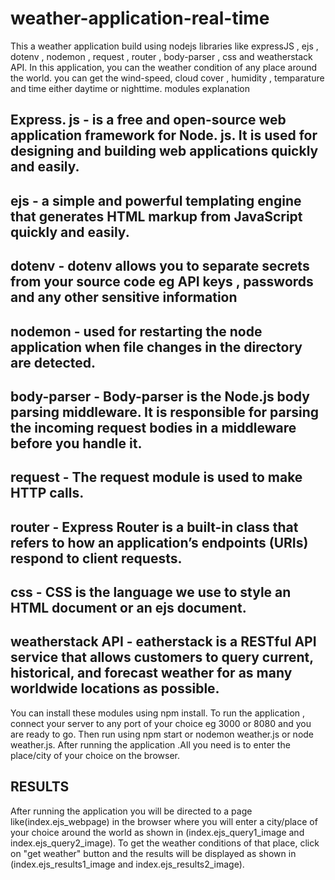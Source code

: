 # weather-application-real-time
This a weather application build using nodejs libraries like expressJS , ejs , dotenv , nodemon , request , router , body-parser , css  and weatherstack API.
In this application, you can the weather condition of any place around the world. you can get the wind-speed, cloud cover , humidity , temparature and time either daytime or nighttime. 
modules explanation
## Express. js - is a free and open-source web application framework for Node. js. It is used for designing and building web applications quickly and easily.
## ejs -  a simple and powerful templating engine that generates HTML markup from JavaScript quickly and easily.
## dotenv - dotenv allows you to separate secrets from your source code eg API keys , passwords and any other sensitive information
## nodemon - used for restarting the node application when file changes in the directory are detected.
## body-parser - Body-parser is the Node.js body parsing middleware. It is responsible for parsing the incoming request bodies in a middleware before you handle it.
## request -  The request module is used to make HTTP calls.
## router -  Express Router is a built-in class that refers to how an application’s endpoints (URIs) respond to client requests.
## css - CSS is the language we use to style an HTML document or an ejs document.
## weatherstack API - eatherstack is a RESTful API service that allows customers to query current, historical, and forecast weather for as many worldwide locations as possible.
You can install these modules using npm install.
To run the application , connect your server to any port of your choice eg 3000 or 8080 and you are ready to go.
Then run using npm start or nodemon weather.js or node weather.js.
After running the application .All you need is to enter the place/city of your choice on the browser.

## RESULTS
After running the application you will be directed to a page like(index.ejs_webpage) in the browser where you will enter a city/place of your choice around the world as shown in (index.ejs_query1_image and index.ejs_query2_image).
To get the weather conditions of that place, click on "get weather" button  and the results  will be displayed as shown in (index.ejs_results1_image and index.ejs_results2_image).
